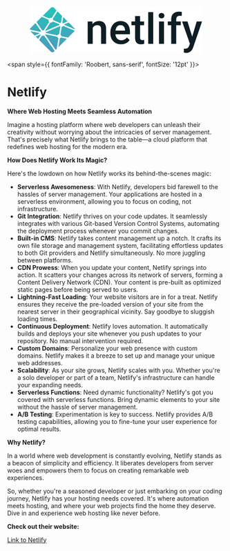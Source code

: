 

<p align="center">
  <img src="/img/cdve.jpg" alt="Alt Text" width="400"/>
</p>


<span style={{ fontFamily: 'Roobert, sans-serif', fontSize: '12pt' }}>

# Netlify

**Where Web Hosting Meets Seamless Automation**

Imagine a hosting platform where web developers can unleash their creativity without worrying about the intricacies of server management. That's precisely what Netlify brings to the table—a cloud platform that redefines web hosting for the modern era.

**How Does Netlify Work Its Magic?**

Here's the lowdown on how Netlify works its behind-the-scenes magic:

* **Serverless Awesomeness**: With Netlify, developers bid farewell to the hassles of server management. Your applications are hosted in a serverless environment, allowing you to focus on coding, not infrastructure.
* **Git Integration**: Netlify thrives on your code updates. It seamlessly integrates with various Git-based Version Control Systems, automating the deployment process whenever you commit changes.
* **Built-in CMS**: Netlify takes content management up a notch. It crafts its own file storage and management system, facilitating effortless updates to both Git providers and Netlify simultaneously. No more juggling between platforms.
* **CDN Prowess**: When you update your content, Netlify springs into action. It scatters your changes across its network of servers, forming a Content Delivery Network (CDN). Your content is pre-built as optimized static pages before being served to users.
* **Lightning-Fast Loading**: Your website visitors are in for a treat. Netlify ensures they receive the pre-loaded version of your site from the nearest server in their geographical vicinity. Say goodbye to sluggish loading times.
* **Continuous Deployment**: Netlify loves automation. It automatically builds and deploys your site whenever you push updates to your repository. No manual intervention required.
* **Custom Domains**: Personalize your web presence with custom domains. Netlify makes it a breeze to set up and manage your unique web addresses.
* **Scalability**: As your site grows, Netlify scales with you. Whether you're a solo developer or part of a team, Netlify's infrastructure can handle your expanding needs.
* **Serverless Functions**: Need dynamic functionality? Netlify's got you covered with serverless functions. Bring dynamic elements to your site without the hassle of server management.
* **A/B Testing**: Experimentation is key to success. Netlify provides A/B testing capabilities, allowing you to fine-tune your user experience for optimal results.

**Why Netlify?**

In a world where web development is constantly evolving, Netlify stands as a beacon of simplicity and efficiency. It liberates developers from server woes and empowers them to focus on creating remarkable web experiences.

So, whether you're a seasoned developer or just embarking on your coding journey, Netlify has your hosting needs covered. It's where automation meets hosting, and where your web projects find the home they deserve. Dive in and experience web hosting like never before.


**Check out their website:**

[Link to Netlify](https://www.netlify.com/)
</span>
